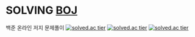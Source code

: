 # SOLVING [BOJ](https://www.acmicpc.net/user/hjk70288)
백준 온라인 저지 문제풀이
[![solved.ac tier](http://mazassumnida.wtf/api/generate_badge?boj=hjk70288)](https://solved.ac/hjk70288)
[![solved.ac tier](http://mazassumnida.wtf/api/v2/generate_badge?boj=hjk70288)](https://solved.ac/hjk70288)
[![solved.ac tier](http://mazassumnida.wtf/api/mini/generate_badge?boj=hjk70288)](https://solved.ac/hjk70288)
